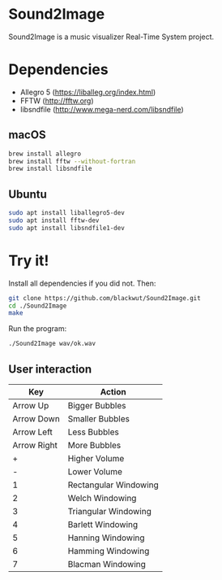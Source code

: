 # Sound2Image
Sound2Image is a music visualizer Real-Time System project.

# Dependencies
- Allegro 5 (https://liballeg.org/index.html)
- FFTW (http://fftw.org)
- libsndfile (http://www.mega-nerd.com/libsndfile)

## macOS
```bash
brew install allegro
brew install fftw --without-fortran
brew install libsndfile
```

## Ubuntu
```bash
sudo apt install liballegro5-dev
sudo apt install fftw-dev
sudo apt install libsndfile1-dev
```


# Try it!
Install all dependencies if you did not. Then:

```bash
git clone https://github.com/blackwut/Sound2Image.git
cd ./Sound2Image
make
```

Run the program:

``` bash
./Sound2Image wav/ok.wav
```

## User interaction

| Key         | Action                |
| ----------- | --------------------- |
| Arrow Up    | Bigger Bubbles        |
| Arrow Down  | Smaller Bubbles       |
| Arrow Left  | Less Bubbles          |
| Arrow Right | More Bubbles          |
| +           | Higher Volume         |
| -           | Lower Volume          |
| 1           | Rectangular Windowing |
| 2           | Welch Windowing       |
| 3           | Triangular Windowing  |
| 4           | Barlett Windowing     |
| 5           | Hanning Windowing     |
| 6           | Hamming Windowing     |
| 7           | Blacman Windowing     |

